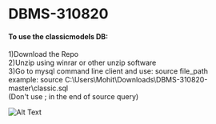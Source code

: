 # DBMS-310820

#### To use the classicmodels DB:
1)Download the Repo  
2)Unzip using winrar or other unzip software  
3)Go to mysql command line client and use: source file_path  
example: source C:\Users\Mohit\Downloads\DBMS-310820-master\classic.sql  
(Don't use ; in the end of source query)  

![Alt Text](https://github.com/edyoda/DBMS-310820/blob/master/dbms.png)
